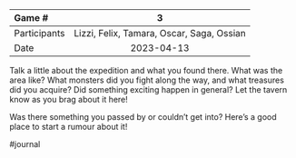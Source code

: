 
| Game #    | 3 | 
| :---        |    :----:   |
| Participants     |   Lizzi, Felix, Tamara, Oscar, Saga, Ossian   |
| Date   | 2023-04-13      |


Talk a little about the expedition and what you found there. What was the area like? What monsters did you fight along the way, and what treasures did you acquire? Did something exciting happen in general? Let the tavern know as you brag about it here!

Was there something you passed by or couldn’t get into? Here’s a good place to start a rumour about it!

#journal